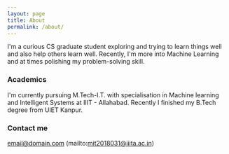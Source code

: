 ```yaml
---
layout: page
title: About
permalink: /about/
---
```

I'm a curious CS graduate student exploring and trying to learn things well and also help others learn well. Recently, I'm more into Machine Learning and at times polishing my problem-solving skill.

### Academics

I'm currently pursuing M.Tech-I.T. with specialisation in Machine learning and Intelligent Systems at IIIT - Allahabad.
Recently I finished my B.Tech degree from UIET Kanpur.

### Contact me

[email@domain.com](mailto:himanshus260@gmail.com)
(mailto:mit2018031@iiita.ac.in)
